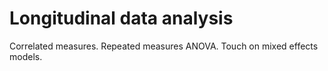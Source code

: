 # Longitudinal data analysis
Correlated measures.
Repeated measures ANOVA.
Touch on mixed effects models.

